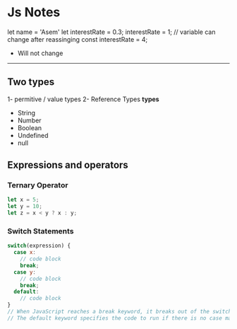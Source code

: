 # Js Notes

let name = 'Asem'
let interestRate = 0.3;
interestRate = 1;
// variable can change after reassinging
const interestRate = 4;

* Will not change

------------------------

## Two types

1- permitive / value types
2- Reference Types
**types**

* String
* Number
* Boolean
* Undefined
* null

## Expressions and operators

### Ternary Operator
  
  ```js
  let x = 5;
  let y = 10;
  let z = x < y ? x : y;
  ```

### Switch Statements

```js
switch(expression) {
  case x:
    // code block
    break;
  case y:
    // code block
    break;
  default:
    // code block
}
// When JavaScript reaches a break keyword, it breaks out of the switch block.
// The default keyword specifies the code to run if there is no case match.
```
